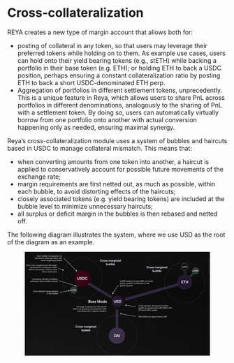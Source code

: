 # Cross-collateralization

REYA creates a new type of margin account that allows both for:

* posting of collateral in any token, so that users may leverage their preferred tokens while holding on to them. As example use cases, users can hold onto their yield bearing tokens (e.g., stETH) while backing a portfolio in their base token (e.g. ETH); or holding ETH to back a USDC position, perhaps ensuring a constant collateralization ratio by posting ETH to back a short USDC-denominated ETH perp.
* Aggregation of portfolios in different settlement tokens, unprecedently. This is a unique feature in Reya, which allows users to share PnL across portfolios in different denominations, analogously to the sharing of PnL with a settlement token. By doing so, users can automatically virtually borrow from one portfolio onto another with actual conversion happening only as needed, ensuring maximal synergy.

Reya’s cross-collateralization module uses a system of bubbles and haircuts based in USDC to manage collateral mismatch. This means that:

* when converting amounts from one token into another, a haircut is applied to conservatively account for possible future movements of the exchange rate;
* margin requirements are first netted out, as much as possible, within each bubble, to avoid distorting effects of the haircuts;
* closely associated tokens (e.g. yield bearing tokens) are included at the bubble level to minimize unnecessary haircuts;
* all surplus or deficit margin in the bubbles is then rebased and netted off.

The following diagram illustrates the system, where we use USD as the root of the diagram as an example.

<figure><img src="../../.gitbook/assets/image (10).png" alt=""><figcaption></figcaption></figure>
